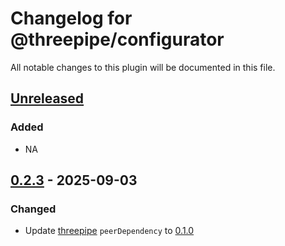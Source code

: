 # Changelog for @threepipe/configurator

All notable changes to this plugin will be documented in this file.

[//]: # (The format is based on [Keep a Changelog]&#40;https://keepachangelog.com/en/1.1.0/&#41;, and this project adheres to [Semantic Versioning]&#40;https://semver.org/spec/v2.0.0.html&#41;.)

## [Unreleased]

### Added

- NA

## [0.2.3] - 2025-09-03

### Changed

- Update [threepipe](https://threepipe.org/) `peerDependency` to [0.1.0](https://github.com/repalash/threepipe/releases/tag/v0.1.0)

[unreleased]: https://github.com/repalash/threepipe/tree/dev/plugins/configurator
[0.2.3]: https://github.com/repalash/threepipe/releases/tag/@threepipe/plugin-configurator-v0.2.3
[0.2.2]: https://github.com/repalash/threepipe/releases/tag/@threepipe/plugin-configurator-v0.2.2
